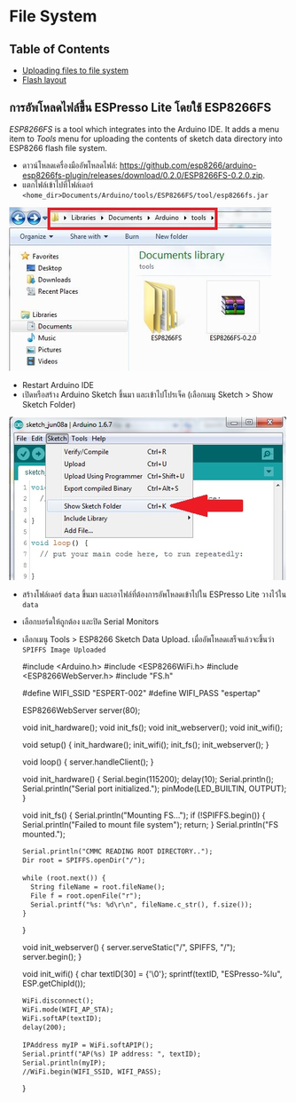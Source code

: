 # File  System

## Table of Contents
  * [Uploading files to file system](#uploading-files-to-file-system)
  * [Flash layout](#flash-layout)


## การอัพโหลดไฟล์ขึ้น ESPresso Lite โดยใช้ ESP8266FS

*ESP8266FS* is a tool which integrates into the Arduino IDE. It adds a menu item to *Tools* menu for uploading the contents of sketch data directory into ESP8266 flash file system.

- ดาวน์โหลดเครื่องมืออัพโหลดไฟล์: https://github.com/esp8266/arduino-esp8266fs-plugin/releases/download/0.2.0/ESP8266FS-0.2.0.zip.
- แตกไฟล์เข้าไปที่โฟล์เดอร์ `<home_dir>Documents/Arduino/tools/ESP8266FS/tool/esp8266fs.jar`

![esp8266-fs-tools](esp8266-fs-tools.JPG)

- Restart Arduino IDE
- เปิดหรือสร้าง Arduino Sketch ขึ้นมา และเข้าไปโปรเจ็ค (เลือกเมนู Sketch > Show Sketch Folder) 

![show-sketch-folder](show-sketch.jpg)

- สร้างโฟล์เดอร์ `data` ขึ้นมา และเอาไฟล์ที่ต้องการอัพโหลดเข้าไปใน ESPresso Lite วางไว้ใน `data`
- เลือกบอร์ดให้ถูกต้อง และปิด Serial Monitors
- เลือกเมนู Tools > ESP8266 Sketch Data Upload. เมื่ออัพโหลดเสร็จแล้วจะขึ้นว่า  `SPIFFS Image Uploaded`


    #include <Arduino.h>
    #include <ESP8266WiFi.h>
    #include <ESP8266WebServer.h>
    #include "FS.h"

    #define WIFI_SSID "ESPERT-002"
    #define WIFI_PASS "espertap"

    ESP8266WebServer server(80);

    void init_hardware();
    void init_fs();
    void init_webserver();
    void init_wifi();

    void setup() {
      init_hardware();
      init_wifi();
      init_fs();
      init_webserver();
    }

    void loop() {
      server.handleClient();
    }


    void init_hardware()
    {
      Serial.begin(115200);
      delay(10);
      Serial.println();
      Serial.println("Serial port initialized.");
      pinMode(LED_BUILTIN, OUTPUT);
    }

    void init_fs() {
      Serial.println("Mounting FS...");
      if (!SPIFFS.begin()) {
        Serial.println("Failed to mount file system");
        return;
      }
      Serial.println("FS mounted.");

      Serial.println("CMMC READING ROOT DIRECTORY..");
      Dir root = SPIFFS.openDir("/");

      while (root.next()) {
        String fileName = root.fileName();
        File f = root.openFile("r");
        Serial.printf("%s: %d\r\n", fileName.c_str(), f.size());
      }
    }


    void init_webserver() {
      server.serveStatic("/", SPIFFS, "/");
      server.begin();
    }

    void init_wifi() {
      char textID[30] = {'\0'};
      sprintf(textID, "ESPresso-%lu", ESP.getChipId());

      WiFi.disconnect();
      WiFi.mode(WIFI_AP_STA);
      WiFi.softAP(textID);
      delay(200);

      IPAddress myIP = WiFi.softAPIP();
      Serial.printf("AP(%s) IP address: ", textID);
      Serial.println(myIP);
      //WiFi.begin(WIFI_SSID, WIFI_PASS);
    }


